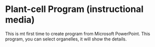 # Plant-cell Program (instructional media)

This is mt first time to create program from Microsoft PowerPoint.
This program, you can select organelles, it will show the details. 
